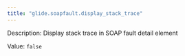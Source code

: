 ```yaml
---
title: "glide.soapfault.display_stack_trace"
---
```


Description: Display stack trace in SOAP fault detail element

Value: `false`